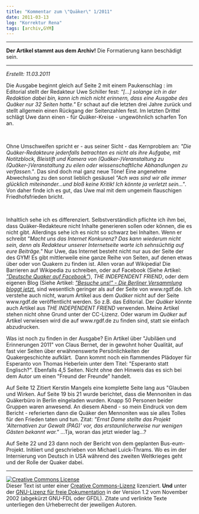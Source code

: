 ```yaml
---
title: "Kommentar zum \"Quäker\" 1/2011"
date: 2011-03-13
log: "Korrektur Rena"
tags: [archiv,GYM]
---
```

<hr><b>Der Artikel stammt aus dem Archiv!</b> Die Formatierung kann beschädigt sein.<hr>

<address>Erstellt: 11.03.2011</address>
<p>Die Ausgabe beginnt gleich auf Seite 2 mit einem Paukenschlag : im Editorial stellt der Redakteur Uwe Schiller fest: <i>&quot;[...] solange ich in der Redaktion dabei bin, kann ich mich nicht erinnern, dass eine Ausgabe des Qu&auml;ker nur 32 Seiten hatte.&quot;</i> Er schaut auf die letzten drei Jahre zur&uuml;ck und stellt allgemein einen R&uuml;ckgang der Seitenzahlen fest. Im letzten Drittel schl&auml;gt Uwe dann einen - f&uuml;r Qu&auml;ker-Kreise - ungew&ouml;hnlich scharfen Ton an. </p>
<!--break-->
<p>&nbsp;</p>
<p>Ohne Umschweifen spricht er  - aus seiner Sicht - das Kernproblem an: <i>&quot;Die Qu&auml;ker-Redakteure jedenfalls betrachten es nicht als ihre Aufgabe, mit Notitzblock, Bleistift und Kamera von (Qu&auml;ker-)Veranstaltung zu (Qu&auml;ker-)Veranstaltung zu eilen oder wissenschaftliche Abhandlungen zu verfassen.&quot;</i>. Das sind doch mal ganz neue T&ouml;ne! Eine angenehme Abwechslung zu den sonst lieblich ges&auml;usel <i>&quot;Ach was sind wir alle immer gl&uuml;cklich miteinander...und blo&szlig; keine Kritik! Ich k&ouml;nnte ja verletzt sein...&quot;</i>. Von daher finde ich es gut, das Uwe mal mit dem ungemein flauschigen Friedhofsfrieden bricht.</p>
<p>&nbsp;</p>
<p>Inhaltlich sehe ich es differenziert. Selbstverst&auml;ndlich pflichte ich ihm bei, dass Qu&auml;ker-Redakteure nicht Inhalte generieren sollen oder k&ouml;nnen, die es nicht gibt. Allerdings sehe ich es nicht so schwarz bei Inhalten. Wenn er schreibt <i>&quot;Macht uns das Internet Konkurenz? Das kann wiederum nicht sein, denn als Redakteur unserer Internetseite warte ich sehns&uuml;chtig auf eure Beitr&auml;ge.&quot;</i> Nur Uwe, das Internet besteht nicht nur aus der Seite der des GYM! Es gibt mittlerweile eine ganze Reihe von Seiten, auf denen etwas &uuml;ber oder von Quakern zu finden ist. Allen voran auf Wikipedia! Die Barrieren auf Wikipedia zu schreiben, oder auf Facebook (Siehe Artikel: <a href="http://www.the-independent-friend.de/?q=node/681"><i>&quot;Deutsche Quaker auf Facebook&quot;</i></a>), <i> THE INDEPENDENT FRIEND</i>, oder dem eigenen Blog (Siehe Artikel: <a href="http://www.the-independent-friend.de/?q=node/717"><i>&quot;Besuche uns!&quot; - Die Berliner Versammlung bloggt jetzt.</i></a> sind wesentlich geringer als auf der Seite von www.rgdf.de. Ich verstehe auch nicht, warum Artikel aus dem <i>Qu&auml;ker</i> nicht auf der Seite  www.rgdf.de ver&ouml;ffentlicht werden. So z.B. das Editorial. Der <i>Qu&auml;ker</i> k&ouml;nnte auch Artikel aus <i> THE INDEPENDENT FRIEND</i> verwenden. Meine Artikel stehen nicht ohne Grund unter der CC-Lizenz. Oder warum im <i>Qu&auml;ker</i> auf Artikel verwiesen wird die auf www.rgdf.de zu finden sind, statt sie einfach abzudrucken.</p>
<p>Was ist noch zu finden in der Ausgabe? Ein Artikel &uuml;ber &quot;Jubil&auml;en und Erinnerungen 2011&quot; von Claus Bernet, der in gewohnt hoher Qualit&auml;t, auf fast vier Seiten &uuml;ber erw&auml;hnenswerte Pers&ouml;nlichkeiten der Quakergeschichte aufkl&auml;rt.&nbsp; Dann kommt noch ein flammendes Pl&auml;doyer f&uuml;r Esperanto von Thomas Heberlein unter dem Titel: &quot;Esperanto statt Englisch?&quot;. Ebenfalls 4,5 Seiten. Nicht ohne den Hinweis das es sich bei dem Autor um einen &quot;Freund der Freunde&quot; handelt.</p>
<p>Auf Seite 12 Zitiert Kerstin Mangels eine komplette Seite lang aus &quot;Glauben und Wirken. Auf Seite 19 bis 21 wurde berichtet, dass die Mennoniten in das Qu&auml;kerb&uuml;ro in Berlin eingeladen wurden. Knapp 50 Personen beider Gruppen waren anwesend. An diesem Abend - so mein Eindruck von dem Bericht - referierten dann die Qu&auml;ker den Mennoniten was sie alles Tolles f&uuml;r den Frieden taten und tun. Zitat: <i>&quot;Ernst Dame stellte das Projekt 'Alternativen zur Gewalt (PAG)' vor, das erstaunlicherweise nur wenigen G&auml;sten bekannt war.&quot;</i> ...Tja, woran das jetzt wieder lag...?</p>
<p>Auf Seite 22 und 23 dann noch der Bericht von dem geplanten Bus-eum-Projekt. Initiiert und geschrieben von Michael Luick-Thrams. Wo es im der Internierung von Deutsch in USA w&auml;hrend des zweiten Weltkrieges geht und der Rolle der Quaker dabei.</p>
<hr />
<p><a rel="license" href="http://creativecommons.org/licenses/by-sa/3.0/de/"><img alt="Creative Commons License" style="border-width: 0pt;" src="http://i.creativecommons.org/l/by-sa/3.0/de/88x31.png" /></a><br />
Dieser <span xmlns:dc="http://purl.org/dc/elements/1.1/" href="http://purl.org/dc/dcmitype/Text" rel="dc:type">Text</span> ist unter einer <a rel="license" href="http://creativecommons.org/licenses/by-sa/3.0/de/">Creative Commons-Lizenz</a> lizenziert. <b>Und</b> unter der <a href="http://de.wikipedia.org/wiki/GFDL">GNU-Lizenz f&uuml;r freie Dokumentation</a> in der Version 1.2 vom November 2002 (abgek&uuml;rzt GNU-FDL oder GFDL). Zitate und verlinkte Texte unterliegen den Urheberrecht der jeweiligen Autoren.</p>
